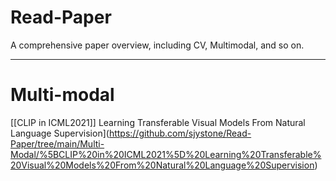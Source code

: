 # Read-Paper
A comprehensive paper overview, including CV, Multimodal, and so on.

---

# Multi-modal
[[CLIP in ICML2021]] Learning Transferable Visual Models From Natural Language Supervision](https://github.com/sjystone/Read-Paper/tree/main/Multi-Modal/%5BCLIP%20in%20ICML2021%5D%20Learning%20Transferable%20Visual%20Models%20From%20Natural%20Language%20Supervision)

